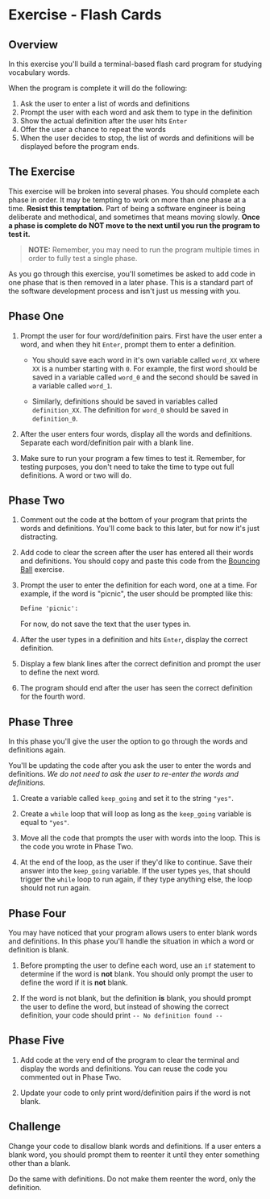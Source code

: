 # Exercise - Flash Cards

## Overview

In this exercise you'll build a terminal-based flash card program for studying vocabulary words.

When the program is complete it will do the following:

1. Ask the user to enter a list of words and definitions
1. Prompt the user with each word and ask them to type in the definition
1. Show the actual definition after the user hits `Enter`
1. Offer the user a chance to repeat the words
1. When the user decides to stop, the list of words and definitions will be displayed before the program ends.

## The Exercise

This exercise will be broken into several phases. You should complete each phase in order. It may be tempting to work on more than one phase at a time. **Resist this temptation.** Part of being a software engineer is being deliberate and methodical, and sometimes that means moving slowly. **Once a phase is complete do NOT move to the next until you run the program to test it.**

> **NOTE:** Remember, you may need to run the program multiple times in order to fully test a single phase.

As you go through this exercise, you'll sometimes be asked to add code in one phase that is then removed in a later phase. This is a standard part of the software development process and isn't just us messing with you.


## Phase One

1. Prompt the user for four word/definition pairs. First have the user enter a word, and when they hit `Enter`, prompt them to enter a definition.

    * You should save each word in it's own variable called `word_XX` where `XX` is a number starting with `0`. For example, the first word should be saved in a variable called `word_0` and the second should be saved in a variable called `word_1`.

    * Similarly, definitions should be saved in variables called `definition_XX`. The definition for `word_0` should be saved in `definition_0`.

1. After the user enters four words, display all the words and definitions. Separate each word/definition pair with a blank line.

1. Make sure to run your program a few times to test it. Remember, for testing purposes, you don't need to take the time to type out full definitions. A word or two will do.

## Phase Two

1. Comment out the code at the bottom of your program that prints the words and definitions. You'll come back to this later, but for now it's just distracting.

1. Add code to clear the screen after the user has entered all their words and definitions. You should copy and paste this code from the [Bouncing Ball](../../session2/classroom/exercise_ball.md) exercise.

1. Prompt the user to enter the definition for each word, one at a time. For example, if the word is "picnic", the user should be prompted like this:

    ```txt
    Define 'picnic': 
    ```

    For now, do not save the text that the user types in.

1. After the user types in a definition and hits `Enter`, display the correct definition.

1. Display a few blank lines after the correct definition and prompt the user to define the next word.

1. The program should end after the user has seen the correct definition for the fourth word.

## Phase Three

In this phase you'll give the user the option to go through the words and definitions again.

You'll be updating the code after you ask the user to enter the words and definitions. _We do not need to ask the user to re-enter the words and definitions._

1. Create a variable called `keep_going` and set it to the string `"yes"`.

1. Create a `while` loop that will loop as long as the `keep_going` variable is equal to `"yes"`.

1. Move all the code that prompts the user with words into the loop. This is the code you wrote in Phase Two.

1. At the end of the loop, as the user if they'd like to continue. Save their answer into the `keep_going` variable. If the user types `yes`, that should trigger the `while` loop to run again, if they type anything else, the loop should not run again.

## Phase Four

You may have noticed that your program allows users to enter blank words and definitions. In this phase you'll handle the situation in which a word or definition is blank.

1. Before prompting the user to define each word, use an `if` statement to determine if the word is **not** blank. You should only prompt the user to define the word if it is **not** blank.

1. If the word is not blank, but the definition **is** blank, you should prompt the user to define the word, but instead of showing the correct definition, your code should print `-- No definition found --`

## Phase Five

1. Add code at the very end of the program to clear the terminal and display the words and definitions. You can reuse the code you commented out in Phase Two.

1. Update your code to only print word/definition pairs if the word is not blank.

## Challenge 

Change your code to disallow blank words and definitions. If a user enters a blank word, you should prompt them to reenter it until they enter something other than a blank.

Do the same with definitions. Do not make them reenter the word, only the definition.

